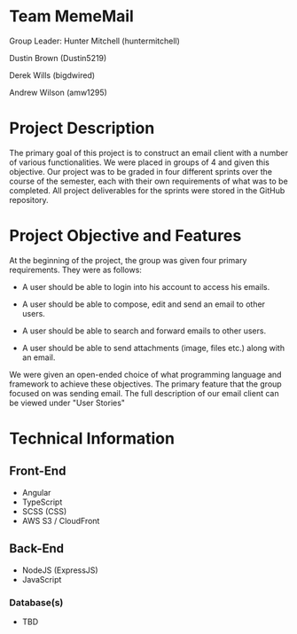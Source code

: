 # Team MemeMail

Group Leader: Hunter Mitchell (huntermitchell) 

Dustin Brown (Dustin5219) 

Derek Wills (bigdwired) 

Andrew Wilson (amw1295)

# Project Description

The primary goal of this project is to construct an email client with a number of various functionalities. We were placed in groups of 4 and given this objective. Our project was to be graded in four different sprints over the course of the semester, each with their own requirements of what was to be completed. All project deliverables for the sprints were stored in the GitHub repository.

# Project Objective and Features
At the beginning of the project, the group was given four primary requirements. They were as follows:

- A user should be able to login into his account to access his emails.

- A user should be able to compose, edit and send an email to other users.

- A user should be able to search and forward emails to other users.

- A user should be able to send attachments (image, files etc.) along with an email.

We were given an open-ended choice of what programming language and framework to achieve these objectives. The primary feature that the group focused on was sending email. The full description of our email client can be viewed under "User Stories"

# Technical Information
## Front-End
- Angular
- TypeScript
- SCSS (CSS)
- AWS S3 / CloudFront

## Back-End
- NodeJS (ExpressJS)
- JavaScript

 ### Database(s)
- TBD